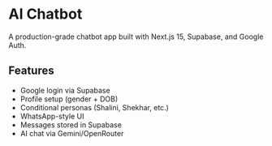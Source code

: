 # AI Chatbot 

A production-grade chatbot app built with Next.js 15, Supabase, and Google Auth.

## Features
- Google login via Supabase
- Profile setup (gender + DOB)
- Conditional personas (Shalini, Shekhar, etc.)
- WhatsApp-style UI
- Messages stored in Supabase
- AI chat via Gemini/OpenRouter
